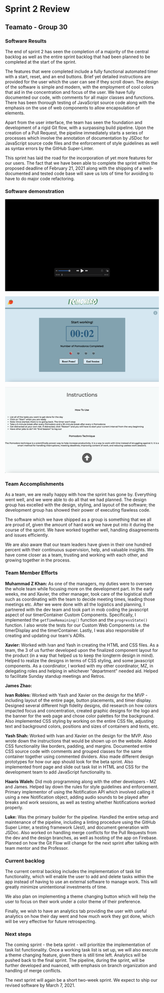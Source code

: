 # Sprint 2 Review

## Teamato - Group 30

### Software Results
The end of sprint 2 has seen the completion of a majority of the central backlog as well as the entire sprint backlog that had been planned to be completed at the start of the sprint. 

The features that were completed include a fully functional automated timer with a start, reset, and an end buttons. Brief yet detailed instructions are provided for the user which the user can see if they scroll down. The design of the software is simple and modern, with the employment of cool colors that aid in the concentration and focus of the user. We have fully documented our code, with comments for all major classes and functions. There has been thorough testing of JavaScript source code along with the emphasis on the use of web components to allow encapsulation of elements.

Apart from the user interface, the team has seen the foundation and development of a rigid Git flow, with a surpassing build pipeline. Upon the creation of a Pull Request, the pipeline immediately starts a series of processes which involve the annotation of documentation by JSDoc for JavaScript source code files and the enforcement of style guidelines as well as syntax errors by the GitHub Super-Linter.

This sprint has laid the road for the incorporation of yet more features for our users. The fact that we have been able to complete the sprint within the proposed deadline of February 21, 2021 along with the shipping of a well-documented and tested code base will save us lots of time for avoiding to have to do major code refactoring.

### Software demonstration
[<img src="../misc/img/sprint2software.png" alt="software">](../videos/Sprint2Software.mp4)

![Software first screen](../misc/img/sprint2first.png)

![Software second screen](../misc/img/sprint2second.png)

### Team Accomplishments
As a team, we are really happy with how the sprint has gone by. Everything went well, and we were able to do all that we had planned. The design group has excelled with the design, styling, and layout of the software; the development group has showed their power of executing flawless code.

The software which we have shipped as a group is something that we all are proud of, given the amount of hard work we have put into it during the course of the sprint. We have worked together well, handling disagreements and issues efficiently.

We are also aware that our team leaders have given in their one hundred percent with their continuous supervision, help, and valuable insights. We have come closer as a team, trusting and working with each other, and growing together in the process.

### Team Member Efforts

**Muhammad Z Khan:** As one of the managers, my duties were to oversee the whole team while focusing more on the development part. In the early weeks, me and Xavier, the other manager, took care of the logistical stuff such as coordinating with the team to decide meeting times, leading those meetings etc. After we were done with all the logistics and planning, I partnered with the dev team and took part in mob coding the javascript aspect of our timerContainer Custom Components. Specifically, I implemented the ```getTimeRemaining()``` function and the ```progressState()``` function. I also wrote the tests for our Custom Web Components i.e. the timerDisplay and the timerContainer. Lastly, I was also responsible of creating and updating our team's ADRs.

**Xavier:** Worked with Ivan and Yash in creating the HTML and CSS files. As a team, the 3 of us further developed upon the finalized component layout for the product (in a way that helped us to keep the longterm design in mind). Helped to realize the designs in terms of CSS styling, and some javascript components. As a coordinator, I worked with my other coordinator, MZ, in delegating roles and helping in whichever "department" needed aid. Helped to facilitate Sunday standup meetings and Retros.

**James Zhao:**  

**Ivan Robles:** Worked with Yash and Xavier on the design for the MVP - including layout of the entire page, button placements, and timer display. Designed several different high fidelity designs, did research on how colors impacted focus and concentration, created graphic designs for the logo and the banner for the web page and chose color palettes for the background. Also implemented CSS styling by working on the entire CSS file, adjusting text and background colors, positions and sizes of containers and texts, etc.

**Yash Shah:** Worked with Ivan and Xavier on the design for the MVP. Also wrote down the instructions that would be shown up on the website. Added CSS functionality like borders, padding, and margins. Documented entire CSS source code with comments and grouped classes for the same container together using commented dividers. Also made different design prototypes for how our app should look for the beta sprint. Also implemented front page and slide out task list in HTML and CSS for the development team to add JavaScript functionality to.

**Haaris Waleh:** Did mob programming along with the other developers - MZ and James. Helped lay down the rules for style guidelines and enforcement. Primary implementor of using the Notification API which involved calling it using a new Notification object, adding audio sounds to be played after breaks and work sessions, as well as testing whether Notifications worked properly.

**Luke:** Was the primary builder for the pipeline. Handled the entire setup and maintenance of the pipeline, including a linting procedure using the GitHub Super Linter, a testing framework (Jest), and document generation with JSDoc. Also worked on handling merge conflicts for the Pull Requests from the dev and the design branches, as well as hosting of the app on Firebase. Planned on how the Git Flow will change for the next sprint after talking with team mentor and the Professor.

### Current backlog
The current central backlog includes the implementation of task list functionality, which will enable the user to add and delete tasks within the app instead of having to use an external software to manage work. This will greatly minimize unintentional investments of time.

We also plan on implementing a theme changing button which will help the user to focus on their work under a color theme of their preference.

Finally, we wish to have an analytics tab providing the user with useful analytics on how their day went and how much work they got done, which will be very effective for future retrospecting.

### Next steps
The coming sprint - the beta sprint - will prioritize the implementation of task list functionality. Once a working task list is set up, we will also execute a theme changing feature, given there is still time left. Analytics will be pushed back to the final sprint. The pipeline, during the sprint, will be further developed and nuanced, with emphasis on branch organization and handling of merge conflicts.

The next sprint will again be a short two-week sprint. We expect to ship our revised software by March 7, 2021. 
